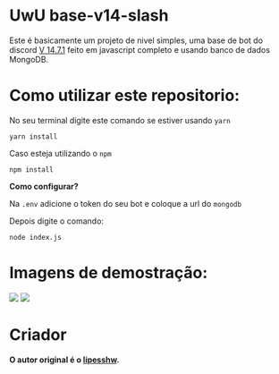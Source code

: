 # UwU base-v14-slash


Este é basicamente um projeto de nivel simples, uma base de bot do discord [V 14.7.1](https://www.npmjs.com/package/discord.js/v/14.7.1) feito em javascript completo e usando banco de dados MongoDB.


# Como utilizar este repositorio:

No seu terminal digite este comando se estiver usando `yarn`
```
yarn install
````

Caso esteja utilizando o `npm`
```
npm install
```

**Como configurar?**

Na `.env` adicione o token do seu bot e coloque a url do `mongodb`

Depois digite o comando:
```
node index.js
```

# Imagens de demostração:

![](https://cdn.discordapp.com/attachments/1067563306585432144/1067616199615205406/image.png)
![](https://cdn.discordapp.com/attachments/1067576830770557030/1067616638905626664/image.png)

# Criador 
**O autor original é o [lipesshw](https://github.com/lipesshw).**
